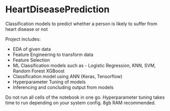 # HeartDiseasePrediction
Classification models to predict whether a person is likely to suffer from heart disease or not

Project includes:
  - EDA of given data
  - Feature Engineering to transform data 
  - Feature Selection
  - ML Classification models such as - Logistic Regression, KNN, SVM, Random Forest XGBoost
  - Classification model using ANN (Keras, Tensorflow)
  - Hyperparameter Tuning of models
  - Inferencing and concluding output from models
  
Do not run all cells of the notebook in one go. Hyperparameter tuning takes time to run depending on your system config. 8gb RAM recommended.
